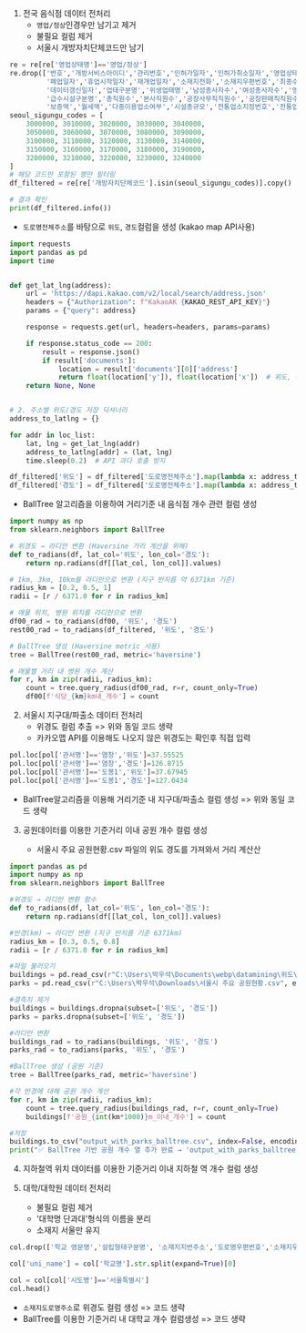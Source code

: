 1. 전국 음식점 데이터 전처리
   - ```영업/정상```인경우만 남기고 제거
   - 불필요 컬럼 제거
   - 서울시 개방자치단체코드만 남기
```python
re = re[re['영업상태명']=='영업/정상']
re.drop(['번호','개방서비스아이디','관리번호','인허가일자','인허가취소일자','영업상태구분코드',
         '폐업일자','휴업시작일자','재개업일자','소재지전화','소재지우편번호','최종수정시점','데이터갱신구분',
         '데이터갱신일자','업태구분명','위생업태명','남성종사자수','여성종사자수','영업장주변구분명','등급구분명',
         '급수시설구분명','총직원수','본사직원수','공장사무직직원수','공장판매직직원수','공장생산직직원수','건물소유구분명',
         '보증액','월세액','다중이용업소여부','시설총규모','전통업소지정번호','전통업소주된음식','홈페이지','Unnamed: 47'],axis=1, inplace=True)
seoul_sigungu_codes = [
    3000000, 3010000, 3020000, 3030000, 3040000,
    3050000, 3060000, 3070000, 3080000, 3090000,
    3100000, 3110000, 3120000, 3130000, 3140000,
    3150000, 3160000, 3170000, 3180000, 3190000,
    3200000, 3210000, 3220000, 3230000, 3240000
]
# 해당 코드만 포함된 행만 필터링
df_filtered = re[re['개방자치단체코드'].isin(seoul_sigungu_codes)].copy()

# 결과 확인
print(df_filtered.info())
```
   - ```도로명전체주소```를 바탕으로 ```위도```, ```경도```컬럼을 생성 (kakao map API사용)
```python
import requests
import pandas as pd
import time


def get_lat_lng(address):
    url = 'https://dapi.kakao.com/v2/local/search/address.json'
    headers = {"Authorization": f"KakaoAK {KAKAO_REST_API_KEY}"}
    params = {"query": address}

    response = requests.get(url, headers=headers, params=params)

    if response.status_code == 200:
        result = response.json()
        if result['documents']:
            location = result['documents'][0]['address']
            return float(location['y']), float(location['x'])  # 위도, 경도
    return None, None


# 2. 주소별 위도/경도 저장 딕셔너리
address_to_latlng = {}

for addr in loc_list:
    lat, lng = get_lat_lng(addr)
    address_to_latlng[addr] = (lat, lng)
    time.sleep(0.2)  # API 과다 호출 방지

df_filtered['위도'] = df_filtered['도로명전체주소'].map(lambda x: address_to_latlng.get(x, (None, None))[0])
df_filtered['경도'] = df_filtered['도로명전체주소'].map(lambda x: address_to_latlng.get(x, (None, None))[1])
```
   - BallTree 알고리즘을 이용하여 거리기준 내 음식점 개수 관련 컬럼 생성
```python
import numpy as np
from sklearn.neighbors import BallTree

# 위경도 → 라디안 변환 (Haversine 거리 계산을 위해)
def to_radians(df, lat_col='위도', lon_col='경도'):
    return np.radians(df[[lat_col, lon_col]].values)

# 1km, 3km, 10km를 라디안으로 변환 (지구 반지름 약 6371km 기준)
radius_km = [0.2, 0.5, 1]
radii = [r / 6371.0 for r in radius_km]

# 매물 위치, 병원 위치를 라디안으로 변환
df00_rad = to_radians(df00, '위도', '경도')
rest00_rad = to_radians(df_filtered, '위도', '경도')

# BallTree 생성 (Haversine metric 사용)
tree = BallTree(rest00_rad, metric='haversine')

# 매물별 거리 내 병원 개수 계산
for r, km in zip(radii, radius_km):
    count = tree.query_radius(df00_rad, r=r, count_only=True)
    df00[f'식당_{km}km내_개수'] = count
```

2. 서울시 지구대/파출소 데이터 전처리
   - 위경도 컬럼 추출 => 위와 동일 코드 생략
   - 카카오맵 API를 이용해도 나오지 않은 위경도는 확인후 직접 입력
```python
pol.loc[pol['관서명']=='염창','위도']=37.55525
pol.loc[pol['관서명']=='염창','경도']=126.8715
pol.loc[pol['관서명']=='도봉1','위도']=37.67945
pol.loc[pol['관서명']=='도봉1','경도']=127.0434
```
   - BallTree알고리즘을 이용해 거리기준 내 지구대/파출소 컬럼 생성 => 위와 동일 코드 생략
      
3. 공원데이터를 이용한 기준거리 이내 공원 개수 컬럼 생성

   - 서울시 주요 공원현황.csv 파일의 위도 경도를 가져와서 거리 계산산
```python
import pandas as pd
import numpy as np
from sklearn.neighbors import BallTree

#위경도 → 라디안 변환 함수
def to_radians(df, lat_col='위도', lon_col='경도'):
    return np.radians(df[[lat_col, lon_col]].values)

#반경(km) → 라디안 변환 (지구 반지름 기준 6371km)
radius_km = [0.3, 0.5, 0.8]
radii = [r / 6371.0 for r in radius_km]

#파일 불러오기
buildings = pd.read_csv(r"C:\Users\박우석\Documents\webp\datamining\위도\역개수 추가(100,300,500).csv")
parks = pd.read_csv(r"C:\Users\박우석\Downloads\서울시 주요 공원현황.csv", encoding="cp949")

#결측치 제거
buildings = buildings.dropna(subset=['위도', '경도'])
parks = parks.dropna(subset=['위도', '경도'])

#라디안 변환
buildings_rad = to_radians(buildings, '위도', '경도')
parks_rad = to_radians(parks, '위도', '경도')

#BallTree 생성 (공원 기준)
tree = BallTree(parks_rad, metric='haversine')

#각 반경에 대해 공원 개수 계산
for r, km in zip(radii, radius_km):
    count = tree.query_radius(buildings_rad, r=r, count_only=True)
    buildings[f'공원_{int(km*1000)}m_이내_개수'] = count

#저장
buildings.to_csv("output_with_parks_balltree.csv", index=False, encoding='utf-8-sig')
print("✅ BallTree 기반 공원 개수 열 추가 완료 → 'output_with_parks_balltree.csv'")
```

4. 지하철역 위치 데이터를 이용한 기준거리 이내 지하철 역 개수 컬럼 생성   
   
 
5. 대학/대학원 데이터 전처리
   - 불필요 컬럼 제거
   - '대학명 단과대'형식의 이름을 분리
   - 소재지 서울만 유지
```python
col.drop(['학교 영문명','설립형태구분명', '소재지지번주소','도로명우편번호','소재지우편번호','홈페이지주소','대표팩스번호','설립일자','기준연도','데이터기준일자','제공기관코드''제공기관명'],axis=1,inplace=True)

col['uni_name'] = col['학교명'].str.split(expand=True)[0]

col = col[col['시도명']=='서울특별시']
col.head()
```
   - ```소재지도로명주소```로 위경도 컬럼 생성 => 코드 생략
   - BallTree를 이용한 기준거리 내 대학교 개수 컬럼생성 => 코드 생략
